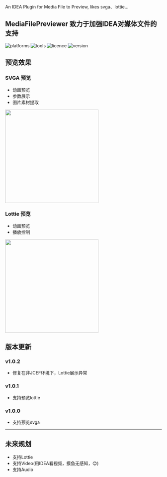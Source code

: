 <!-- Plugin description -->
An IDEA Plugin for Media File to Preview, likes svga、lottie...
<!-- Plugin description end -->

## MediaFilePreviewer 致力于加强IDEA对媒体文件的支持

![platforms](https://img.shields.io/badge/platforms-macos%20%7C%20windows%20%7C%20linux-blue) ![tools](https://img.shields.io/badge/idea-intellij_IDEA%20%7C%20AndroidStudio-blue) ![licence](https://img.shields.io/badge/licence-MIT-blue) ![version](https://img.shields.io/badge/version-v1.0.2-blue)

## 预览效果

### SVGA 预览
- 动画预览
- 参数展示
- 图片素材提取

<img src="https://cdn.jsdelivr.net/gh/YangLang116/picture_storage/svga_support.png" width="300"/>

### Lottie 预览
- 动画预览
- 播放控制

<img src="https://cdn.jsdelivr.net/gh/YangLang116/picture_storage/lottie-support.png" width="300"/>

## 版本更新
### v1.0.2
- 修复在非JCEF环境下，Lottie展示异常

### v1.0.1
- 支持预览lottie

### v1.0.0
- 支持预览svga

---

## 未来规划
- 支持Lottie
- 支持Video(用IDEA看视频，摸鱼无感知，😊)
- 支持Audio
